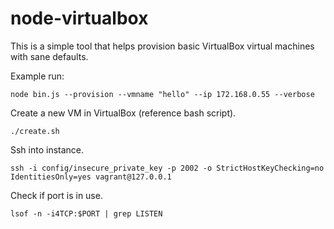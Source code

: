 # node-virtualbox

This is a simple tool that helps provision basic VirtualBox virtual machines with sane defaults.

Example run:

```
node bin.js --provision --vmname "hello" --ip 172.168.0.55 --verbose
```

Create a new VM in VirtualBox (reference bash script).

```
./create.sh
```

Ssh into instance.
```
ssh -i config/insecure_private_key -p 2002 -o StrictHostKeyChecking=no IdentitiesOnly=yes vagrant@127.0.0.1
```


Check if port is in use.
```
lsof -n -i4TCP:$PORT | grep LISTEN
```